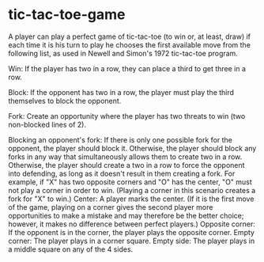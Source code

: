 # tic-tac-toe-game
A player can play a perfect game of tic-tac-toe (to win or, at least, draw) if each time it is his turn to play he chooses the first available move from the following list, as used in Newell and Simon's 1972 tic-tac-toe program.


Win: If the player has two in a row, they can place a third to get three in a row.

Block: If the opponent has two in a row, the player must play the third themselves to block the opponent.

Fork: Create an opportunity where the player has two threats to win (two non-blocked lines of 2).

Blocking an opponent's fork: If there is only one possible fork for the opponent, the player should block it. Otherwise, the player should block any forks in any way that simultaneously allows them to create two in a row. Otherwise, the player should create a two in a row to force the opponent into defending, as long as it doesn't result in them creating a fork. For example, if "X" has two opposite corners and "O" has the center, "O" must not play a corner in order to win. (Playing a corner in this scenario creates a fork for "X" to win.)
Center: A player marks the center. (If it is the first move of the game, playing on a corner gives the second player more opportunities to make a mistake and may therefore be the better choice; however, it makes no difference between perfect players.)
Opposite corner: If the opponent is in the corner, the player plays the opposite corner.
Empty corner: The player plays in a corner square.
Empty side: The player plays in a middle square on any of the 4 sides.
